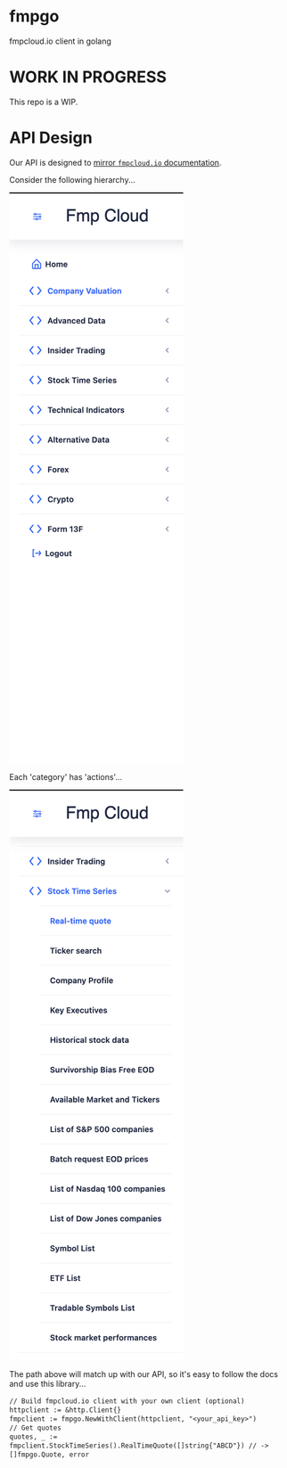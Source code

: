 # fmpgo
 fmpcloud.io client in golang

# WORK IN PROGRESS

This repo is a WIP.

# API Design

Our API is designed to [mirror `fmpcloud.io` documentation](https://fmpcloud.io/documentation). 

Consider the following hierarchy...

![fmpcloud_sidebar](https://raw.githubusercontent.com/oze4/fmpgo/main/.github/docs/img/sidebar.png)

Each 'category' has 'actions'...

![fmpcloud_stockTimeSeries](https://raw.githubusercontent.com/oze4/fmpgo/main/.github/docs/img/stockTimeSeries_Sidebar.png)

The path above will match up with our API, so it's easy to follow the docs and use this library...

```golang
// Build fmpcloud.io client with your own client (optional)
httpclient := &http.Client{}
fmpclient := fmpgo.NewWithClient(httpclient, "<your_api_key>")
// Get quotes
quotes, _ := fmpclient.StockTimeSeries().RealTimeQuote([]string{"ABCD"}) // -> []fmpgo.Quote, error
```
